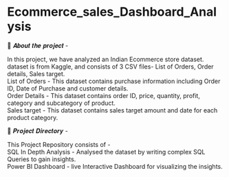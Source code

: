 # Ecommerce_sales_Dashboard_Analysis
🎯 𝑨𝒃𝒐𝒖𝒕 𝒕𝒉𝒆 𝒑𝒓𝒐𝒋𝒆𝒄𝒕 -<br>

In this project, we have analyzed an Indian Ecommerce store dataset.<br>
dataset is from Kaggle, and consists of 3 CSV files- List of Orders, Order details, Sales target.<br>
List of Orders - This dataset contains purchase information including Order ID, Date of Purchase and customer details.<br>
Order Details - This dataset contains order ID, price, quantity, profit, category and subcategory of product.<br>
Sales target - This dataset contains sales target amount and date for each product category.<br>

🎯 𝑷𝒓𝒐𝒋𝒆𝒄𝒕 𝑫𝒊𝒓𝒆𝒄𝒕𝒐𝒓𝒚 -<br>

This Project Repository consists of -<br>
SQL In Depth Analysis - Analysed the dataset by writing complex SQL Queries to gain insights.<br>
Power BI Dashboard - live Interactive Dashboard for visualizing the insights.<br>
